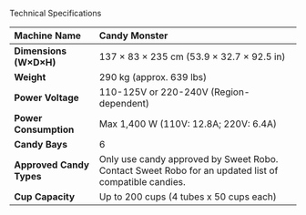Technical Specifications

| **Machine Name** | Candy Monster |
| :----- | :----- |
| **Dimensions (W×D×H)** | 137 × 83 × 235 cm (53.9 × 32.7 × 92.5 in) |
| **Weight** | 290 kg (approx. 639 lbs) |
| **Power Voltage** | 110-125V or 220-240V (Region-dependent) |
| **Power Consumption** | Max 1,400 W (110V: 12.8A; 220V: 6.4A) |
| **Candy Bays** | 6 |
| **Approved Candy Types** | Only use candy approved by Sweet Robo. Contact Sweet Robo for an updated list of compatible candies. |
| **Cup Capacity** | Up to 200 cups (4 tubes x 50 cups each) |